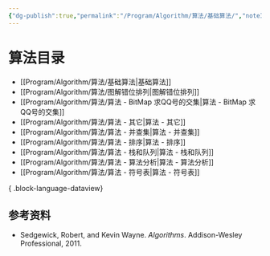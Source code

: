 ```yaml
---
{"dg-publish":true,"permalink":"/Program/Algorithm/算法/基础算法/","noteIcon":""}
---
```


# 算法目录

- [[Program/Algorithm/算法/基础算法\|基础算法]]
- [[Program/Algorithm/算法/图解错位排列\|图解错位排列]]
- [[Program/Algorithm/算法/算法 - BitMap 求QQ号的交集\|算法 - BitMap 求QQ号的交集]]
- [[Program/Algorithm/算法/算法 - 其它\|算法 - 其它]]
- [[Program/Algorithm/算法/算法 - 并查集\|算法 - 并查集]]
- [[Program/Algorithm/算法/算法 - 排序\|算法 - 排序]]
- [[Program/Algorithm/算法/算法 - 栈和队列\|算法 - 栈和队列]]
- [[Program/Algorithm/算法/算法 - 算法分析\|算法 - 算法分析]]
- [[Program/Algorithm/算法/算法 - 符号表\|算法 - 符号表]]

{ .block-language-dataview}

## 参考资料

- Sedgewick, Robert, and Kevin Wayne. _Algorithms_. Addison-Wesley Professional, 2011.
